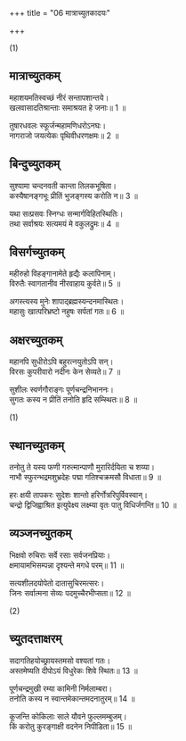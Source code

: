 +++
title = "06 मात्राच्युतकादयः"

+++
  
(1)
## मात्राच्युतकम्
महाशयमतिस्वच्छं नीरं सन्तापशान्तये।  
खलवासादतिश्रान्ताः समाश्रयत हे जनाः॥ 1 ॥  

[^1]: एकस्मिन्नर्थे 'नीरं’ जलम्. द्वितीयेऽर्थे नीरशब्दस्य ईकारस्थाने अकारः क्रियते. तदा 'नरं’ पुरुषं इत्यवशिष्यते.


[^1]: यत्र प्रश्ने मात्राबिन्दुविसर्गाणां च्युतकेषु कृतेषु सत्सु द्वितीयोऽर्थः प्रकटो जायते तन्मात्राच्युतकादिकम्. च्युतकशब्देन कुत्रचित्स्थाने नाशः, कुत्रचिद्विनिमयः.
 
तुषारधवलः स्फूर्जन्महामणिधरोऽनघः।  
नागराजो जयत्येकः पृथिवीधरणक्षमः॥ 2 ॥  

[^2]: एकस्मिन्नर्थे 'नागराजः’ शेषः. द्वितीयेऽर्थे नागराज इत्यस्य आकारस्थाने अकारः क्रियते तदा 'नगराजः’ हिमाचलः इति स्यात्.


## बिन्दुच्युतकम्
सुश्यामा चन्दनवती कान्ता तिलकभूषिता।  
कस्यैषानङ्गभूः प्रीतिं भुजङ्गस्य करोति न॥ 3 ॥  

[^3]: एकस्मिन्नर्थे 'अनङ्गभूः’ कामस्य स्थानं ईदृशी स्त्री. द्वितीयेऽर्थे अनुस्वारो लुप्यते तदा 'नगभूः’ पर्वतस्य भूमिः इत्यवशिष्यते.
 
यथा सत्प्रसवः स्निग्धः सन्मार्गविहितस्थितिः।  
तथा सर्वाश्रयः सत्यमयं मे वकुलद्रुमः॥ 4 ॥  

[^4]: एकस्मिन्नर्थे 'अयं मे,’ मम 'वकुलद्रुमः’ बवयोरैक्यात्. द्वितीयेऽर्थे अनुस्वारत्यागेन 'अयमेव कुलद्रुमः’ इति स्थितम्. अयं पुमान् कुले द्रुम इव. द्रुमो वृक्षः.


## विसर्गच्युतकम्
महीरुहो विहङ्गानामेते हृद्यैः कलापिनाम्।  
विरुतैः स्वागतानीव नीरवाहाय कुर्वते॥ 5 ॥  

[^5]: एकस्मिन्नर्थे 'हृद्यैः’ मनोहरैः विरुतैः शब्दैः. द्वितीयेऽर्थे विसर्गलोपे कृते 'हृद्यैकलापिनाम्’ इति जातम्. हृद्यं सुन्दरं एकं अद्वितीयं लपन्ति वदन्ति ते हृद्यैकलापिनस्तेषां विहङ्गानाम्.
 
अगस्त्यस्य मुनेः शापाद्ब्रह्मस्यन्दनमास्थितः।  
महासुः खात्परिभ्रष्टो नहुषः सर्पतां गतः॥ 6 ॥  
        
[^6]: एकस्मिन्नर्थे 'महासुः’ महान्तोऽसवः प्राणा यस्य सः 'खात्’ आकाशात्. द्वितीयेऽर्थे विसर्गलोपे 'महासुखात्’ महच्च तत्सुखं च तस्मात्. राज्यात्.


## अक्षरच्युतकम्
महानपि सुधीरोऽपि बहुरत्नयुतोऽपि सन्।  
विरसः कुपरीवारो नदीनः केन सेव्यते॥ 7 ॥  

[^7]: एकस्मिन्नर्थे नदीनां इनः स्वामी 'नदीनः’ समुद्रः. द्वितीयेऽर्थे नदीनः इत्यस्मात् नकारः सस्वरो लुप्यते तदा 'दीन’ इति तिष्ठति. दीनशब्देन कृपणधनी पुमान्.
 
सुशीलः स्वर्णगौराङ्गः पूर्णचन्द्रनिभाननः।  
सुगतः कस्य न प्रीतिं तनोति हृदि सम्स्थितः॥ 8 ॥  

[^8]: एकस्मिन्नर्थे 'सुगतो’ बुद्धः जिनः द्वितीयेऽर्थे सुगत इत्यस्मात् गकारः सस्वरो लुप्यते तदा 'सुत’ इति स्यात्. सुतः पुत्रः.
 
(1) 
## स्थानच्युतकम्
तनोतु ते यस्य फणी गरुत्मान्पाणौ मुरारिर्दयिता च शय्या।  
नाभौ स्फुरन्भद्रमशुभ्रदेहः पद्मा गतिश्चक्रमसौ विधाता॥ 9 ॥  

[^9]: एषां श्लोकानां मध्ये अर्थयोजनिकायां कृतायां सत्यां योजनिका स्थानान्तरे धृतास्ति. यो यस्य शब्दस्य अन्वयत्वेन लगति स शब्दस्तत्पार्श्वे धृतो नास्ति.


[^1]: कर्तृकर्मक्रियापदानां स्थानान्तरे धृतत्वात् अन्वयो दुर्लभो यस्य वृत्तस्य तत् स्थानच्युतकम्.
 
हरः क्षयी तापकरः सुदेशः शान्तो हरिर्गोत्ररिपुर्विवस्वान्।  
चन्द्रो द्विजिह्वाश्रित इत्युपेक्ष्य लक्ष्म्या वृतः पातु विधिर्जगन्ति॥ 10 ॥  

[^10]: एषां श्लोकानां मध्ये अर्थयोजनिकायां कृतायां सत्यां योजनिका स्थानान्तरे धृतास्ति. यो यस्य शब्दस्य अन्वयत्वेन लगति स शब्दस्तत्पार्श्वे धृतो नास्ति.
 
## व्यञ्जनच्युतकम्
भिक्षवो रुचिराः सर्वे रसाः सर्वजनप्रियाः।  
क्षमायामभिसम्पन्ना दृश्यन्ते मगधे परम्॥ 11 ॥  

[^11]: एकस्मिन्नर्थे 'भिक्षवः’ श्वेताम्बराः. द्वितीयेऽर्थे भिक्षव इति पदात् भकारलोपः क्रियते तदा 'इक्षवः’ गुडवृक्षाः.
 
सत्यशीलदयोपेतो दातासुचिरमत्सरः।  
जिनः सर्वात्मना सेव्यः पदमुच्चैरभीप्सता॥ 12 ॥  

[^12]: एकस्मिन्नर्थे 'जिनो वीतरागः. द्वितीयेऽर्थे जिन इत्यस्माज्जकारो लुप्यते तदा 'इन’ इति स्थितम्. इनः स्वामी राजा वा.
 
(2)
## च्युतदत्ताक्षरम्
सदागतिहयोच्छ्रायस्तमसो वश्यतां गतः।  
अस्तमेष्यति दीपोऽयं विधुरेकः शिवे स्थितः॥ 13 ॥  

[^13]: एकस्मिन्नर्थे 'दीपः’ द्वितीयेऽर्थे दीप इत्यत्र पकारं लुप्त्वा तत्स्थाने नकारो दीयते तदा 'दीन’ इति. अयं दीनो विधुश्चन्द्रः एक एव शिवे स्थितः.


[^2]: 'स्फोटयित्वाक्षरं किञ्चित्पुनरन्यस्य दानतः। यत्रापरो भवेदर्थश्च्युतदत्ताक्षरं हि तत्॥’ इति.
 
पूर्णचन्द्रमुखी रम्या कामिनी निर्मलाम्बरा।  
तनोति कस्य न स्वान्तमेकान्तमदनातुरम्॥ 14 ॥  

[^14]: एकस्मिन्नर्थे 'कामिनी’ स्त्री. द्वितीयेऽर्थे 'यामिनी’ रात्रिः.
 
कूजन्ति कोकिलाः साले यौवने फुल्लमम्बुजम्।  
किं करोतु कुरङ्गाक्षी वदनेन निपीडिता॥ 15 ॥  

[^15]: अत्र 'रसाले’ इति वक्तव्ये 'साले’ इति रश्च्युतः 'वने’ इत्यत्र 'यौवने’ इति यौर्दत्तः. 'वदनेन’ इत्यत्र 'मदनेन’ इति मश्च्युतो वो दत्तः.
 
